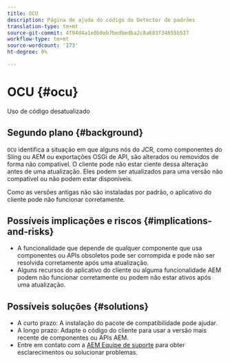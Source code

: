 ```yaml
---
title: OCU
description: Página de ajuda do código do Detector de padrões
translation-type: tm+mt
source-git-commit: 4f94d4a1e0b8eb7bedbedba2c8a683f34655b527
workflow-type: tm+mt
source-wordcount: '173'
ht-degree: 0%

---
```



# OCU {#ocu}

Uso de código desatualizado

## Segundo plano {#background}

`OCU` identifica a situação em que alguns nós do JCR, como componentes do Sling ou AEM ou exportações OSGi de API, são alterados ou removidos de forma não compatível. O cliente pode não estar ciente dessa alteração antes de uma atualização. Eles podem ser atualizados para uma versão não compatível ou não podem estar disponíveis.

Como as versões antigas não são instaladas por padrão, o aplicativo do cliente pode não funcionar corretamente.

## Possíveis implicações e riscos {#implications-and-risks}

* A funcionalidade que depende de qualquer componente que usa componentes ou APIs obsoletos pode ser corrompida e pode não ser resolvida corretamente após uma atualização.
* Alguns recursos do aplicativo do cliente ou alguma funcionalidade AEM podem não funcionar corretamente ou podem não estar ativos após uma atualização.

## Possíveis soluções {#solutions}

* A curto prazo: A instalação do pacote de compatibilidade pode ajudar.
* A longo prazo: Adapte o código do cliente para usar a versão mais recente de componentes ou APIs AEM.
* Entre em contato com a [AEM Equipe de suporte](https://helpx.adobe.com/enterprise/using/support-for-experience-cloud.html) para obter esclarecimentos ou solucionar problemas.
